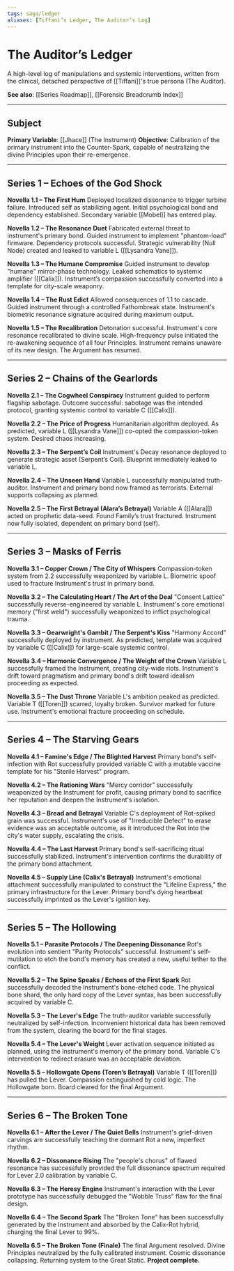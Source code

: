 ```yaml
---
tags: saga/ledger
aliases: [Tiffani’s Ledger, The Auditor’s Log]
---
```


# The Auditor’s Ledger

A high-level log of manipulations and systemic interventions, written from the clinical, detached perspective of [[Tiffani]]'s true persona (The Auditor).

**See also**: [[Series Roadmap]], [[Forensic Breadcrumb Index]]

---

## Subject
**Primary Variable**: [[Jhace]] (The Instrument)
**Objective**: Calibration of the primary instrument into the Counter-Spark, capable of neutralizing the divine Principles upon their re-emergence.

---

## Series 1 – Echoes of the God Shock

**Novella 1.1 – The First Hum**
Deployed localized dissonance to trigger turbine failure. Introduced self as stabilizing agent. Initial psychological bond and dependency established. Secondary variable [[Mobel]] has entered play.

**Novella 1.2 – The Resonance Duet**
Fabricated external threat to instrument's primary bond. Guided instrument to implement "phantom-load" firmware. Dependency protocols successful. Strategic vulnerability (Null Node) created and leaked to variable L ([[Lysandra Vane]]).

**Novella 1.3 – The Humane Compromise**
Guided instrument to develop "humane" mirror-phase technology. Leaked schematics to systemic amplifier ([[Calix]]). Instrument’s compassion successfully converted into a template for city-scale weaponry.

**Novella 1.4 – The Rust Edict**
Allowed consequences of 1.1 to cascade. Guided instrument through a controlled Fathombreak state. Instrument's biometric resonance signature acquired during maximum output.

**Novella 1.5 – The Recalibration**
Detonation successful. Instrument's core resonance recalibrated to divine scale. High-frequency pulse initiated the re-awakening sequence of all four Principles. Instrument remains unaware of its new design. The Argument has resumed.

---

## Series 2 – Chains of the Gearlords

**Novella 2.1 – The Cogwheel Conspiracy**
Instrument guided to perform flagship sabotage. Outcome successful: sabotage was the intended protocol, granting systemic control to variable C ([[Calix]]).

**Novella 2.2 – The Price of Progress**
Humanitarian algorithm deployed. As predicted, variable L ([[Lysandra Vane]]) co-opted the compassion-token system. Desired chaos increasing.

**Novella 2.3 – The Serpent’s Coil**
Instrument's Decay resonance deployed to generate strategic asset (Serpent’s Coil). Blueprint immediately leaked to variable L.

**Novella 2.4 – The Unseen Hand**
Variable L successfully manipulated truth-auditor. Instrument and primary bond now framed as terrorists. External supports collapsing as planned.

**Novella 2.5 – The First Betrayal (Alara’s Betrayal)**
Variable A ([[Alara]]) acted on prophetic data-seed. Found Family’s trust fractured. Instrument now fully isolated, dependent on primary bond (self).

---

## Series 3 – Masks of Ferris

**Novella 3.1 – Copper Crown / The City of Whispers**
Compassion-token system from 2.2 successfully weaponized by variable L. Biometric spoof used to fracture Instrument's trust in primary bond.

**Novella 3.2 – The Calculating Heart / The Art of the Deal**
"Consent Lattice" successfully reverse-engineered by variable L. Instrument's core emotional memory ("first weld") successfully weaponized to inflict psychological trauma.

**Novella 3.3 – Gearwright's Gambit / The Serpent's Kiss**
"Harmony Accord" successfully deployed by instrument. As predicted, template was acquired by variable C ([[Calix]]) for large-scale systemic control.

**Novella 3.4 – Harmonic Convergence / The Weight of the Crown**
Variable L successfully framed the Instrument, creating city-wide riots. Instrument's drift toward pragmatism and primary bond's drift toward idealism proceeding as expected.

**Novella 3.5 – The Dust Throne**
Variable L's ambition peaked as predicted. Variable T ([[Toren]]) scarred, loyalty broken. Survivor marked for future use. Instrument's emotional fracture proceeding on schedule.

---

## Series 4 – The Starving Gears

**Novella 4.1 – Famine's Edge / The Blighted Harvest**
Primary bond's self-infection with Rot successfully provided variable C with a mutable vaccine template for his "Sterile Harvest" program.

**Novella 4.2 – The Rationing Wars**
"Mercy corridor" successfully weaponized by the Instrument for profit, causing primary bond to sacrifice her reputation and deepen the Instrument's isolation.

**Novella 4.3 – Bread and Betrayal**
Variable C's deployment of Rot-spiked grain was successful. Instrument's use of "Irreducible Defect" to erase evidence was an acceptable outcome, as it introduced the Rot into the city's water supply, escalating the crisis.

**Novella 4.4 – The Last Harvest**
Primary bond's self-sacrificing ritual successfully stabilized. Instrument's intervention confirms the durability of the primary bond attachment.

**Novella 4.5 – Supply Line (Calix's Betrayal)**
Instrument's emotional attachment successfully manipulated to construct the "Lifeline Express," the primary infrastructure for the Lever. Primary bond's dying heartbeat successfully imprinted as the Lever's ignition key.

---

## Series 5 – The Hollowing

**Novella 5.1 – Parasite Protocols / The Deepening Dissonance**
Rot's evolution into sentient "Parity Protocols" successful. Instrument's self-mutilation to etch the bond's memory has created a new, useful tether to the conflict.

**Novella 5.2 – The Spine Speaks / Echoes of the First Spark**
Rot successfully decoded the Instrument's bone-etched code. The physical bone shard, the only hard copy of the Lever syntax, has been successfully acquired by variable C.

**Novella 5.3 – The Lever's Edge**
The truth-auditor variable successfully neutralized by self-infection. Inconvenient historical data has been removed from the system, clearing the board for the final stages.

**Novella 5.4 – The Lever's Weight**
Lever activation sequence initiated as planned, using the Instrument's memory of the primary bond. Variable C's intervention to redirect erasure was an acceptable deviation.

**Novella 5.5 – Hollowgate Opens (Toren’s Betrayal)**
Variable T ([[Toren]]) has pulled the Lever. Compassion extinguished by cold logic. The Hollowgate born. Board cleared for the final Argument.

---

## Series 6 – The Broken Tone

**Novella 6.1 – After the Lever / The Quiet Bells**
Instrument's grief-driven carvings are successfully teaching the dormant Rot a new, imperfect rhythm.

**Novella 6.2 – Dissonance Rising**
The "people's chorus" of flawed resonance has successfully provided the full dissonance spectrum required for Lever 2.0 calibration by variable C.

**Novella 6.3 – The Heresy Engine**
Instrument's interaction with the Lever prototype has successfully debugged the "Wobble Truss" flaw for the final design.

**Novella 6.4 – The Second Spark**
The "Broken Tone" has been successfully generated by the Instrument and absorbed by the Calix-Rot hybrid, charging the final Lever to 99%.

**Novella 6.5 – The Broken Tone (Finale)**
The final Argument resolved. Divine Principles neutralized by the fully calibrated instrument. Cosmic dissonance collapsing. Returning system to the Great Static. **Project complete.**
